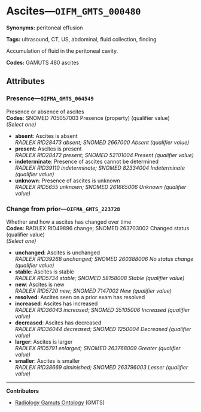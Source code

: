 # Ascites—`OIFM_GMTS_000480`

**Synonyms:** peritoneal effusion

**Tags:** ultrasound, CT, US, abdominal, fluid collection, finding

Accumulation of fluid in the peritoneal cavity.

**Codes:** GAMUTS 480 ascites

## Attributes

### Presence—`OIFMA_GMTS_064549`

Presence or absence of ascites  
**Codes**: SNOMED 705057003 Presence (property) (qualifier value)  
*(Select one)*

- **absent**: Ascites is absent  
_RADLEX RID28473 absent; SNOMED 2667000 Absent (qualifier value)_
- **present**: Ascites is present  
_RADLEX RID28472 present; SNOMED 52101004 Present (qualifier value)_
- **indeterminate**: Presence of ascites cannot be determined  
_RADLEX RID39110 indeterminate; SNOMED 82334004 Indeterminate (qualifier value)_
- **unknown**: Presence of ascites is unknown  
_RADLEX RID5655 unknown; SNOMED 261665006 Unknown (qualifier value)_

### Change from prior—`OIFMA_GMTS_223728`

Whether and how a ascites has changed over time  
**Codes**: RADLEX RID49896 change; SNOMED 263703002 Changed status (qualifier value)  
*(Select one)*

- **unchanged**: Ascites is unchanged  
_RADLEX RID39268 unchanged; SNOMED 260388006 No status change (qualifier value)_
- **stable**: Ascites is stable  
_RADLEX RID5734 stable; SNOMED 58158008 Stable (qualifier value)_
- **new**: Ascites is new  
_RADLEX RID5720 new; SNOMED 7147002 New (qualifier value)_
- **resolved**: Ascites seen on a prior exam has resolved  
- **increased**: Ascites has increased  
_RADLEX RID36043 increased; SNOMED 35105006 Increased (qualifier value)_
- **decreased**: Ascites has decreased  
_RADLEX RID36044 decreased; SNOMED 1250004 Decreased (qualifier value)_
- **larger**: Ascites is larger  
_RADLEX RID5791 enlarged; SNOMED 263768009 Greater (qualifier value)_
- **smaller**: Ascites is smaller  
_RADLEX RID38669 diminished; SNOMED 263796003 Lesser (qualifier value)_

---

**Contributors**

- [Radiology Gamuts Ontology](https://gamuts.net/) (GMTS)